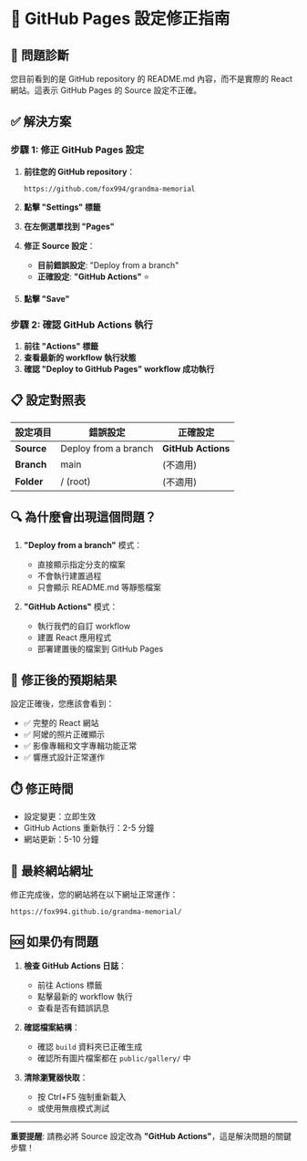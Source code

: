 # 🔧 GitHub Pages 設定修正指南

## 🚨 問題診斷

您目前看到的是 GitHub repository 的 README.md 內容，而不是實際的 React 網站。這表示 GitHub Pages 的 Source 設定不正確。

## ✅ 解決方案

### 步驟 1: 修正 GitHub Pages 設定

1. **前往您的 GitHub repository**：
   ```
   https://github.com/fox994/grandma-memorial
   ```

2. **點擊 "Settings" 標籤**

3. **在左側選單找到 "Pages"**

4. **修正 Source 設定**：
   - **目前錯誤設定**: "Deploy from a branch" 
   - **正確設定**: **"GitHub Actions"** ⭐

5. **點擊 "Save"**

### 步驟 2: 確認 GitHub Actions 執行

1. **前往 "Actions" 標籤**
2. **查看最新的 workflow 執行狀態**
3. **確認 "Deploy to GitHub Pages" workflow 成功執行**

## 📋 設定對照表

| 設定項目 | 錯誤設定 | 正確設定 |
|---------|---------|---------|
| **Source** | Deploy from a branch | **GitHub Actions** |
| **Branch** | main | (不適用) |
| **Folder** | / (root) | (不適用) |

## 🔍 為什麼會出現這個問題？

1. **"Deploy from a branch"** 模式：
   - 直接顯示指定分支的檔案
   - 不會執行建置過程
   - 只會顯示 README.md 等靜態檔案

2. **"GitHub Actions"** 模式：
   - 執行我們的自訂 workflow
   - 建置 React 應用程式
   - 部署建置後的檔案到 GitHub Pages

## 🎯 修正後的預期結果

設定正確後，您應該會看到：
- ✅ 完整的 React 網站
- ✅ 阿嬤的照片正確顯示
- ✅ 影像專輯和文字專輯功能正常
- ✅ 響應式設計正常運作

## ⏱️ 修正時間

- 設定變更：立即生效
- GitHub Actions 重新執行：2-5 分鐘
- 網站更新：5-10 分鐘

## 🔗 最終網站網址

修正完成後，您的網站將在以下網址正常運作：
```
https://fox994.github.io/grandma-memorial/
```

## 🆘 如果仍有問題

1. **檢查 GitHub Actions 日誌**：
   - 前往 Actions 標籤
   - 點擊最新的 workflow 執行
   - 查看是否有錯誤訊息

2. **確認檔案結構**：
   - 確認 `build` 資料夾已正確生成
   - 確認所有圖片檔案都在 `public/gallery/` 中

3. **清除瀏覽器快取**：
   - 按 Ctrl+F5 強制重新載入
   - 或使用無痕模式測試

---

**重要提醒**: 請務必將 Source 設定改為 **"GitHub Actions"**，這是解決問題的關鍵步驟！ 
